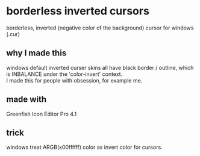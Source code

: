 # borderless inverted cursors
borderless, inverted (negative color of the background) cursor for windows (.cur)  

## why I made this
windows default inverted curser skins all have black border / outline, which is INBALANCE under the 'color-invert' context.  
I made this for people with obsession, for example me.  

## made with  
Greenfish Icon Editor Pro 4.1 

## trick
windows treat ARGB(x00ffffff) color as invert color for cursors.
